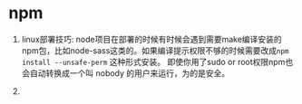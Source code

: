 # npm


1. linux部署技巧: node项目在部署的时候有时候会遇到需要make编译安装的npm包，比如node-sass这类的。如果编译提示权限不够的时候需要改成`npm install --unsafe-perm` 这种形式安装。 即使你用了sudo or root权限npm也会自动转换成一个叫 nobody 的用户来运行，为的是安全。

2. 
